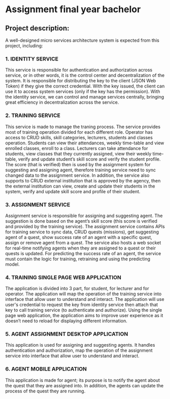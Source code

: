 # Assignment final year bachelor
## Project description:
A well-designed micro services architecture system is expected from this project, including:

### 1. IDENTITY SERVICE

This service is responsible for authentication and authorization across service, or in other words, it is the 
control center and decentralization of the system. It is responsible for distributing the key to the client 
(JSON Web Token) if they give the correct credential. With the key issued, the client can use it to access 
system services (only if the key has the permission). With the identity service, we can control and manage 
services centrally, bringing great efficiency in decentralization across the service.

### 2. TRAINING SERVICE

This service is made to manage the traning process. The service provides most of training operation divided 
for each different role. Operator has access to CRUD skills, skill categories, lecturers, students and classes 
operation. Students can view their attendances, weekly time-table and view enrolled classes, enroll to a 
class. Lecturers can take attendance for students, view classes that they currently assigned, view their 
weekly time-table, verify and update student’s skill score and verify the student profile. The score (that is 
verified) then is used by the assignment system for suggesting and assigning agent, therefore training 
service need to sync changed data to the assignment service. In addition, the service also supports to CRUD 
external institution that is approved by the agency, then the external institution can view, create and 
update their students in the system, verify and update skill score and profile of their student.

### 3. ASSIGNMENT SERVICE

Assignment service is responsible for assigning and suggesting agent. The suggestion is done based on the 
agent’s skill score (this score is verified and provided by the training service). The assignment service 
contains APIs for training service to sync data, CRUD quests (missions), get suggesting agent of a quest, 
show success rate of an agent with a specific quest, assign or remove agent from a quest. The service also 
hosts a web socket for real-time notifying agents when they are assigned to a quest or their quests is 
updated. For predicting the success rate of an agent, the service must contain the logic for training, 
retraining and using the predicting model.

### 4. TRAINING SINGLE PAGE WEB APPLICATION

The application is divided into 3 part, for student, for lecturer and for operator. The application will map 
the operation of the training service into interface that allow user to understand and interact. The 
application will use user's credential to request the key from identity service then attach that key to call 
training service (to authenticate and authorize). Using the single page web application, the application 
aims to improve user experience as it doesn’t need to reload for displaying different information.

### 5. AGENT ASSIGNMENT DESKTOP APPLICATION

This application is used for assigning and suggesting agents. It handles authentication and authorization, 
map the operation of the assignment service into interface that allow user to understand and interact.

### 6. AGENT MOBILE APPLICATION

This application is made for agent; its purpose is to notify the agent about the quest that they are assigned 
into. In addition, the agents can update the process of the quest they are running.
